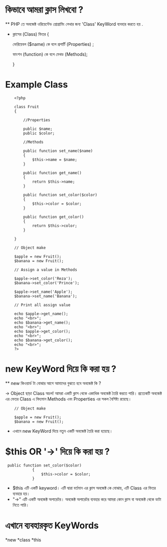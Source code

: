 # কিভাবে আমরা ক্লাস লিখবো ?

** PHP তে অবজেক্ট ওরিয়েন্টেড প্রোগ্রামিং লেখার জন্য 'Class' KeyWord ব্যবহার করতে হয় .

* ক্লাসের (Class) ভিতর {

    ভেরিয়েবল ($name) কে বলে প্রপার্টি (Properties) ;
    
    ফাংশন (function) কে বলে মেথড (Methods);

  }

# Example Class
        <?php
        
        class Fruit
        {
        
            //Properties
            
            public $name;
            public $color;
            
            //Methods
            
            public function set_name($name)
            {
                $this->name = $name;
            }
        
            public function get_name()
            {
                return $this->name;
            }
        
            public function set_color($color)
            {
                $this->color = $color;
            }
        
            public function get_color()
            {
                return $this->color;
            }
        
        }
        
        // Object make
        
        $apple = new Fruit();
        $banana = new Fruit();
        
        // Assign a value in Methods

        $apple->set_color('Reza');
        $banana->set_color('Prince');
        
        $apple->set_name('Apple');
        $banana->set_name('Banana');

        // Print all assign value 
        
        echo $apple->get_name();
        echo "<br>";
        echo $banana->get_name();
        echo "<br>";
        echo $apple->get_color();
        echo "<br>";
        echo $banana->get_color();
        echo "<br>";
        ?>

# new KeyWord দিয়ে কি করা হয় ?

** new কিওয়ার্ড টা বোঝার আগে আমাদের বুঝতে হবে অবজেক্ট কি ?

-> Object ছাড়া Class অচল! আমরা একটি ক্লাস থেকে একাধিক অবজেক্ট তৈরি করতে পারি। প্রত্যেকটি অবজেক্ট এর ভেতর Class এ 
বিদ্যমান Methods এবং Properties এর সকল বৈশিষ্ট্য রয়েছে।

        // Object make
        
        $apple = new Fruit();
        $banana = new Fruit();
        
* এখানে new KeyWord দিয়ে নতুন একটি অবজেক্ট তৈরি করা হয়েছে।

# $this OR '->' দিয়ে কি করা হয় ?
     public function set_color($color)
                {
                    $this->color = $color;
                }
                
* $this এটি একটি keyword। এটি দ্বারা বর্তমান এর ক্লাস অবজেক্ট কে বোঝায়, এটি Class এর ভিতর ব্যবহার হয়।
* "->" এটি একটি অবজেক্ট অপারেটর। অবজেক্ট অপারেটর ব্যবহার করে আমরা কোন ক্লাস বা অবজেক্ট থেকে ডাটা নিতে পারি।
        
# এখানে ব্যবহারকৃত KeyWords
*new
*class
*this
